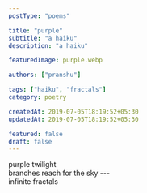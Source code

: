 ```yaml
---
postType: "poems"

title: "purple"
subtitle: "a haiku"
description: "a haiku"

featuredImage: purple.webp

authors: ["pranshu"]

tags: ["haiku", "fractals"]
category: poetry

createdAt: 2019-07-05T18:19:52+05:30
updatedAt: 2019-07-05T18:19:52+05:30

featured: false
draft: false
---
```


purple twilight  
branches reach for the sky ---  
infinite fractals
